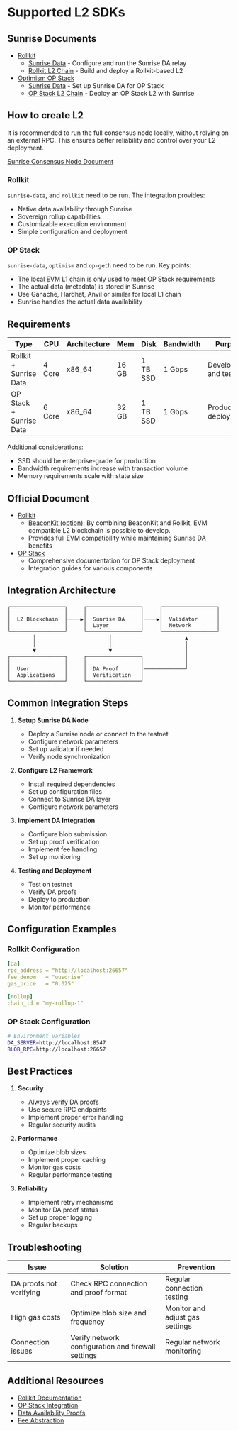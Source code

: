 # Supported L2 SDKs

## Sunrise Documents

- [Rollkit](./rollkit/README.md)
  - [Sunrise Data](./rollkit/sunrise-data.md) - Configure and run the Sunrise DA relay
  - [Rollkit L2 Chain](./rollkit/rollkit.md) - Build and deploy a Rollkit-based L2
- [Optimism OP Stack](./optimism/README.md)
  - [Sunrise Data](./optimism/sunrise-data.md) - Set up Sunrise DA for OP Stack
  - [OP Stack L2 Chain](./optimism/op-stack.md) - Deploy an OP Stack L2 with Sunrise

## How to create L2

It is recommended to run the full consensus node locally, without relying on an external RPC. This ensures better reliability and control over your L2 deployment.

[Sunrise Consensus Node Document](../../../node/types/consensus/README.md)

### Rollkit

`sunrise-data`, and `rollkit` need to be run. The integration provides:

- Native data availability through Sunrise
- Sovereign rollup capabilities
- Customizable execution environment
- Simple configuration and deployment

### OP Stack

`sunrise-data`, `optimism` and `op-geth` need to be run. Key points:

- The local EVM L1 chain is only used to meet OP Stack requirements
- The actual data (metadata) is stored in Sunrise
- Use Ganache, Hardhat, Anvil or similar for local L1 chain
- Sunrise handles the actual data availability

## Requirements

| Type                    | CPU    | Architecture | Mem   | Disk     | Bandwidth | Purpose |
| ----------------------- | ------ | ------------ | ----- | -------- | --------- | ------- |
| Rollkit + Sunrise Data  | 4 Core | x86_64       | 16 GB | 1 TB SSD | 1 Gbps    | Development and testing |
| OP Stack + Sunrise Data | 6 Core | x86_64       | 32 GB | 1 TB SSD | 1 Gbps    | Production deployment |

Additional considerations:

- SSD should be enterprise-grade for production
- Bandwidth requirements increase with transaction volume
- Memory requirements scale with state size

## Official Document

- [Rollkit](https://rollkit.dev/learn/intro)
  - [BeaconKit (option)](https://rollkit.dev/tutorials/execution/beaconkit): By combining BeaconKit and Rollkit, EVM compatible L2 blockchain is possible to develop.
  - Provides full EVM compatibility while maintaining Sunrise DA benefits
- [OP Stack](https://docs.optimism.io/stack/getting-started)
  - Comprehensive documentation for OP Stack deployment
  - Integration guides for various components

## Integration Architecture

```
┌─────────────────┐     ┌─────────────────┐     ┌─────────────────┐
│                 │     │                 │     │                 │
│  L2 Blockchain  │────▶│  Sunrise DA     │────▶│  Validator      │
│                 │     │  Layer          │     │  Network        │
└─────────────────┘     └─────────────────┘     └─────────────────┘
        │                       │                       ▲
        │                       │                       │
        ▼                       ▼                       │
┌─────────────────┐     ┌─────────────────┐             │
│                 │     │                 │             │
│  User           │     │  DA Proof       │─────────────┘
│  Applications   │     │  Verification   │
└─────────────────┘     └─────────────────┘
```

## Common Integration Steps

1. **Setup Sunrise DA Node**
   - Deploy a Sunrise node or connect to the testnet
   - Configure network parameters
   - Set up validator if needed
   - Verify node synchronization

2. **Configure L2 Framework**
   - Install required dependencies
   - Set up configuration files
   - Connect to Sunrise DA layer
   - Configure network parameters

3. **Implement DA Integration**
   - Configure blob submission
   - Set up proof verification
   - Implement fee handling
   - Set up monitoring

4. **Testing and Deployment**
   - Test on testnet
   - Verify DA proofs
   - Deploy to production
   - Monitor performance

## Configuration Examples

### Rollkit Configuration

```yaml
[da]
rpc_address = "http://localhost:26657"
fee_denom   = "uusdrise"
gas_price   = "0.025"

[rollup]
chain_id = "my-rollup-1"
```

### OP Stack Configuration

```bash
# Environment variables
DA_SERVER=http://localhost:8547
BLOB_RPC=http://localhost:26657
```

## Best Practices

1. **Security**
   - Always verify DA proofs
   - Use secure RPC endpoints
   - Implement proper error handling
   - Regular security audits

2. **Performance**
   - Optimize blob sizes
   - Implement proper caching
   - Monitor gas costs
   - Regular performance testing

3. **Reliability**
   - Implement retry mechanisms
   - Monitor DA proof status
   - Set up proper logging
   - Regular backups

## Troubleshooting

| Issue | Solution | Prevention |
|-------|----------|------------|
| DA proofs not verifying | Check RPC connection and proof format | Regular connection testing |
| High gas costs | Optimize blob size and frequency | Monitor and adjust gas settings |
| Connection issues | Verify network configuration and firewall settings | Regular network monitoring |

## Additional Resources

- [Rollkit Documentation](rollkit/README.md)
- [OP Stack Integration](optimism/README.md)
- [Data Availability Proofs](/build/validators/data-availability-proof.md)
- [Fee Abstraction](/learn/sunrise/fee-abstraction.md)
